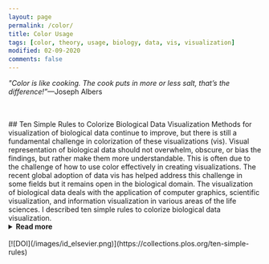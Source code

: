 ```yaml
---
layout: page
permalink: /color/
title: Color Usage
tags: [color, theory, usage, biology, data, vis, visualization]
modified: 02-09-2020
comments: false
---
```


_"Color is like cooking. The cook puts in more or less salt, that’s the difference!”_—Joseph Albers

<br/>
<br/>
## Ten Simple Rules to Colorize Biological Data Visualization
Methods for visualization of biological data continue to improve, but there is still a fundamental challenge in colorization of these visualizations (vis). Visual representation of biological data should not overwhelm, obscure, or bias the findings, but rather make them more understandable. This is often due to the challenge of how to use color effectively in creating visualizations. The recent global adoption of data vis has helped address this challenge in some fields but it remains open in the biological domain. The visualization of biological data deals with the application of computer graphics, scientific visualization, and information visualization in various areas of the life sciences. I described ten simple rules to colorize biological data visualization.
<details><summary><b>Read more</b></summary>
<p>
1. Identify the Nature of your Data
2. Select a Color Space
3. Create a Color Palette based on the selected Color Space
4. Apply the Color Palette to your Data Set for Visualization
5. Check for Color Context in your Data Vis after the Color Palette is Applied
6. Evaluate Interactions of Colors in your Data Visualization
7. Be Aware of Color Conventions and Definitions in your particular discipline
8. Assess Color Deficiencies
9. Consider Web Content Accessibility and Print Realities
10. Get it right in Black & White
</p>
</details>
<br/>
[![DOI](/images/id_elsevier.png)](https://collections.plos.org/ten-simple-rules)
